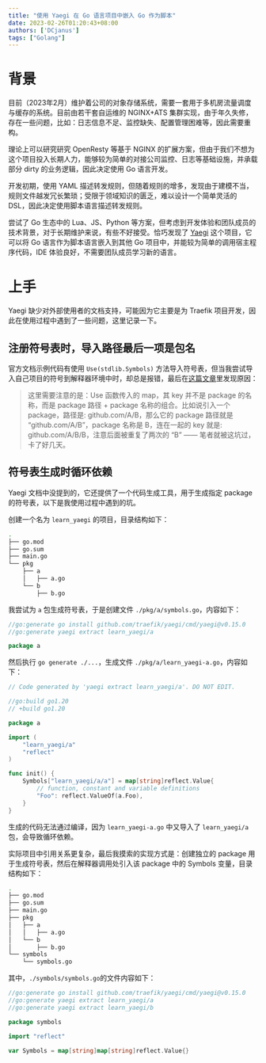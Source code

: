 ```yaml
---
title: "使用 Yaegi 在 Go 语言项目中嵌入 Go 作为脚本"
date: 2023-02-26T01:20:43+08:00
authors: ['DCjanus']
tags: ["Golang"]
---
```


# 背景

目前（2023年2月）维护着公司的对象存储系统，需要一套用于多机房流量调度与缓存的系统。目前由若干套自运维的 NGINX+ATS 集群实现，由于年久失修，存在一些问题，比如：日志信息不足、监控缺失、配置管理困难等，因此需要重构。

理论上可以研究研究 OpenResty 等基于 NGINX 的扩展方案，但由于我们不想为这个项目投入长期人力，能够较为简单的对接公司监控、日志等基础设施，并承载部分 dirty 的业务逻辑，因此决定使用 Go 语言开发。

开发初期，使用 YAML 描述转发规则，但随着规则的增多，发现由于建模不当，规则文件越发冗长繁琐；受限于领域知识的匮乏，难以设计一个简单灵活的 DSL，因此决定使用脚本语言描述转发规则。

尝试了 Go 生态中的 Lua、JS、Python 等方案，但考虑到开发体验和团队成员的技术背景，对于长期维护来说，有些不好接受。恰巧发现了 [Yaegi](https://github.com/traefik/yaegi) 这个项目，它可以将 Go 语言作为脚本语言嵌入到其他 Go 项目中，并能较为简单的调用宿主程序代码，IDE 体验良好，不需要团队成员学习新的语言。

# 上手

Yaegi 缺少对外部使用者的文档支持，可能因为它主要是为 Traefik 项目开发，因此在使用过程中遇到了一些问题，这里记录一下。

## 注册符号表时，导入路径最后一项是包名

官方文档示例代码有使用 `Use(stdlib.Symbols)` 方法导入符号表，但当我尝试导入自己项目的符号到解释器环境中时，却总是报错，最后在[这篇文章](https://segmentfault.com/a/1190000040875946)里发现原因：

> 这里需要注意的是：Use 函数传入的 map，其 key 并不是 package 的名称，而是 package 路径 + package 名称的组合。比如说引入一个 package，路径是: github.com/A/B，那么它的 package 路径就是 “github.com/A/B”，package 名称是 B，连在一起的 key 就是: github.com/A/B/B，注意后面被重复了两次的 “B” —— 笔者就被这坑过，卡了好几天。

## 符号表生成时循环依赖

Yaegi 文档中没提到的，它还提供了一个代码生成工具，用于生成指定 package 的符号表，以下是我使用过程中遇到的坑。

创建一个名为 `learn_yaegi` 的项目，目录结构如下：

```bash
.
├── go.mod
├── go.sum
├── main.go
└── pkg
    ├── a
    │   ├── a.go
    └── b
        ├── b.go
```

我尝试为 `a` 包生成符号表，于是创建文件 `./pkg/a/symbols.go`，内容如下：

```go
//go:generate go install github.com/traefik/yaegi/cmd/yaegi@v0.15.0
//go:generate yaegi extract learn_yaegi/a

package a
```

然后执行 `go generate ./...`，生成文件 `./pkg/a/learn_yaegi-a.go`，内容如下：

```go
// Code generated by 'yaegi extract learn_yaegi/a'. DO NOT EDIT.

//go:build go1.20
// +build go1.20

package a

import (
	"learn_yaegi/a"
	"reflect"
)

func init() {
	Symbols["learn_yaegi/a/a"] = map[string]reflect.Value{
		// function, constant and variable definitions
		"Foo": reflect.ValueOf(a.Foo),
	}
}
```

生成的代码无法通过编译，因为 `learn_yaegi-a.go` 中又导入了 `learn_yaegi/a` 包，会导致循环依赖。

实际项目中引用关系更复杂，最后我摸索的实现方式是：创建独立的 package 用于生成符号表，然后在解释器调用处引入该 package 中的 Symbols 变量，目录结构如下：

```bash
.
├── go.mod
├── go.sum
├── main.go
├── pkg
│   ├── a
│   │   ├── a.go
│   └── b
│       ├── b.go
└── symbols
    └── symbols.go
```

其中，`./symbols/symbols.go`的文件内容如下：

```go
//go:generate go install github.com/traefik/yaegi/cmd/yaegi@v0.15.0
//go:generate yaegi extract learn_yaegi/a
//go:generate yaegi extract learn_yaegi/b

package symbols

import "reflect"

var Symbols = map[string]map[string]reflect.Value{}
```